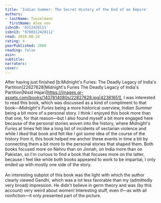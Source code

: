 ```yaml
---
title: 'Indian Summer: The Secret History of the End of an Empire'
authors:
- lastName: Tunzelmann
  firstName: Alex von
isbn10: '0312428111'
isbn13: '9780312428112'
read: 2018-08-24
rating: 4
yearPublished: 2008
reading: false
asin:
subtitle:
narrators:
cover:
---
```

After having just finished [b:Midnight's Furies: The Deadly Legacy of India's Partition|22827628|Midnight's Furies  The Deadly Legacy of India's Partition|Nisid Hajari|https://images.gr-assets.com/books/1407814080s/22827628.jpg|42381651], I was interested to read this book, which was discussed as a kind of compliment to that book—<em>Midnight's Furies</em> being a more historical overview, <em>Indian Summer</em> being a bit more of a personal story. I think I enjoyed this book more than that one, for that reason—but I also found myself a bit more engaged here because of the personal stories woven into the history, where <em>Midnight's Furies</em> at times felt like a long list of incidents of sectarian violence and while I <em>liked</em> that book and felt like I got some idea of the course of the history from it, this book helped me anchor these events in time a bit by connecting them a bit more to the personal stories that shaped them. Both books focused more on Nehru than on Jinnah, on India more than on Pakistan, so I'm curious to find a book that focuses more on the latter, because I feel like while both books appeared to work to be impartial, I only ended up with mostly one side of the story.<br/><br/>An interesting subplot of this book was the light with which the author clearly viewed Gandhi, which was a lot less favorable than my (admittedly very broad) impression. He didn't believe in germ theory and was (by this account) very weird about women! Interesting stuff, even if—as with all nonfiction—it only presented part of the picture.